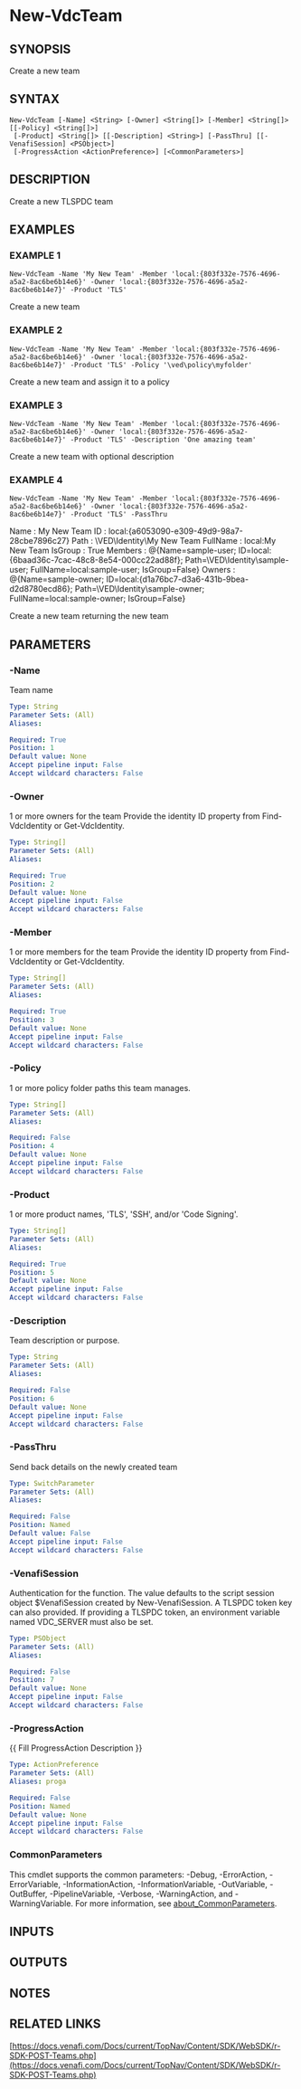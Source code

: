# New-VdcTeam

## SYNOPSIS
Create a new team

## SYNTAX

```
New-VdcTeam [-Name] <String> [-Owner] <String[]> [-Member] <String[]> [[-Policy] <String[]>]
 [-Product] <String[]> [[-Description] <String>] [-PassThru] [[-VenafiSession] <PSObject>]
 [-ProgressAction <ActionPreference>] [<CommonParameters>]
```

## DESCRIPTION
Create a new TLSPDC team

## EXAMPLES

### EXAMPLE 1
```
New-VdcTeam -Name 'My New Team' -Member 'local:{803f332e-7576-4696-a5a2-8ac6be6b14e6}' -Owner 'local:{803f332e-7576-4696-a5a2-8ac6be6b14e7}' -Product 'TLS'
```

Create a new team

### EXAMPLE 2
```
New-VdcTeam -Name 'My New Team' -Member 'local:{803f332e-7576-4696-a5a2-8ac6be6b14e6}' -Owner 'local:{803f332e-7576-4696-a5a2-8ac6be6b14e7}' -Product 'TLS' -Policy '\ved\policy\myfolder'
```

Create a new team and assign it to a policy

### EXAMPLE 3
```
New-VdcTeam -Name 'My New Team' -Member 'local:{803f332e-7576-4696-a5a2-8ac6be6b14e6}' -Owner 'local:{803f332e-7576-4696-a5a2-8ac6be6b14e7}' -Product 'TLS' -Description 'One amazing team'
```

Create a new team with optional description

### EXAMPLE 4
```
New-VdcTeam -Name 'My New Team' -Member 'local:{803f332e-7576-4696-a5a2-8ac6be6b14e6}' -Owner 'local:{803f332e-7576-4696-a5a2-8ac6be6b14e7}' -Product 'TLS' -PassThru
```

Name     : My New Team
ID       : local:{a6053090-e309-49d9-98a7-28cbe7896c27}
Path     : \VED\Identity\My New Team
FullName : local:My New Team
IsGroup  : True
Members  : @{Name=sample-user; ID=local:{6baad36c-7cac-48c8-8e54-000cc22ad88f};
           Path=\VED\Identity\sample-user; FullName=local:sample-user; IsGroup=False}
Owners   : @{Name=sample-owner; ID=local:{d1a76bc7-d3a6-431b-9bea-d2d8780ecd86};
           Path=\VED\Identity\sample-owner; FullName=local:sample-owner; IsGroup=False}

Create a new team returning the new team

## PARAMETERS

### -Name
Team name

```yaml
Type: String
Parameter Sets: (All)
Aliases:

Required: True
Position: 1
Default value: None
Accept pipeline input: False
Accept wildcard characters: False
```

### -Owner
1 or more owners for the team
Provide the identity ID property from Find-VdcIdentity or Get-VdcIdentity.

```yaml
Type: String[]
Parameter Sets: (All)
Aliases:

Required: True
Position: 2
Default value: None
Accept pipeline input: False
Accept wildcard characters: False
```

### -Member
1 or more members for the team
Provide the identity ID property from Find-VdcIdentity or Get-VdcIdentity.

```yaml
Type: String[]
Parameter Sets: (All)
Aliases:

Required: True
Position: 3
Default value: None
Accept pipeline input: False
Accept wildcard characters: False
```

### -Policy
1 or more policy folder paths this team manages.

```yaml
Type: String[]
Parameter Sets: (All)
Aliases:

Required: False
Position: 4
Default value: None
Accept pipeline input: False
Accept wildcard characters: False
```

### -Product
1 or more product names, 'TLS', 'SSH', and/or 'Code Signing'.

```yaml
Type: String[]
Parameter Sets: (All)
Aliases:

Required: True
Position: 5
Default value: None
Accept pipeline input: False
Accept wildcard characters: False
```

### -Description
Team description or purpose.

```yaml
Type: String
Parameter Sets: (All)
Aliases:

Required: False
Position: 6
Default value: None
Accept pipeline input: False
Accept wildcard characters: False
```

### -PassThru
Send back details on the newly created team

```yaml
Type: SwitchParameter
Parameter Sets: (All)
Aliases:

Required: False
Position: Named
Default value: False
Accept pipeline input: False
Accept wildcard characters: False
```

### -VenafiSession
Authentication for the function.
The value defaults to the script session object $VenafiSession created by New-VenafiSession.
A TLSPDC token key can also provided.
If providing a TLSPDC token, an environment variable named VDC_SERVER must also be set.

```yaml
Type: PSObject
Parameter Sets: (All)
Aliases:

Required: False
Position: 7
Default value: None
Accept pipeline input: False
Accept wildcard characters: False
```

### -ProgressAction
{{ Fill ProgressAction Description }}

```yaml
Type: ActionPreference
Parameter Sets: (All)
Aliases: proga

Required: False
Position: Named
Default value: None
Accept pipeline input: False
Accept wildcard characters: False
```

### CommonParameters
This cmdlet supports the common parameters: -Debug, -ErrorAction, -ErrorVariable, -InformationAction, -InformationVariable, -OutVariable, -OutBuffer, -PipelineVariable, -Verbose, -WarningAction, and -WarningVariable. For more information, see [about_CommonParameters](http://go.microsoft.com/fwlink/?LinkID=113216).

## INPUTS

## OUTPUTS

## NOTES

## RELATED LINKS

[https://docs.venafi.com/Docs/current/TopNav/Content/SDK/WebSDK/r-SDK-POST-Teams.php](https://docs.venafi.com/Docs/current/TopNav/Content/SDK/WebSDK/r-SDK-POST-Teams.php)

